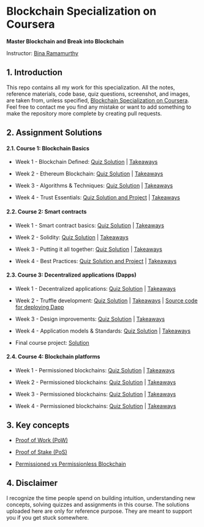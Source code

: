 # Blockchain Specialization on Coursera 

**Master Blockchain and Break into Blockchain**

Instructor: [Bina Ramamurthy](https://www.coursera.org/instructor/~5767003)

## 1. Introduction

This repo contains all my work for this specialization. All the notes, reference materials, code base, quiz questions, screenshot, and images, are taken from, unless specified, [Blockchain Specialization on Coursera](https://www.coursera.org/specializations/blockchain#about). Feel free to contact me you find any mistake or want to add something to make the repository more complete by creating pull requests. 

## 2. Assignment Solutions

#### 2.1. Course 1: Blockchain Basics 
- Week 1 - Blockchain Defined: [Quiz Solution](https://github.com/linhnt31/Blockchain_Specialization_Coursera/tree/master/Course_1_Blockchain_basics/Week_1/Assignments) | [Takeaways](https://github.com/linhnt31/Blockchain_Specialization_Coursera/tree/master/Course_1_Blockchain_basics/Week_1)

- Week 2 - Ethereum Blockchain: [Quiz Solution](https://github.com/linhnt31/Blockchain_Specialization_Coursera/tree/master/Course_1_Blockchain_basics/Week_2/Assignments) | [Takeaways](https://github.com/linhnt31/Blockchain_Specialization_Coursera/tree/master/Course_1_Blockchain_basics/Week_2)

- Week 3 - Algorithms & Techniques: [Quiz Solution](https://github.com/linhnt31/Blockchain_Specialization_Coursera/tree/master/Course_1_Blockchain_basics/Week_3/Assignments) | [Takeaways](https://github.com/linhnt31/Blockchain_Specialization_Coursera/tree/master/Course_1_Blockchain_basics/Week_3)

- Week 4 - Trust Essentials: [Quiz Solution and Project](https://github.com/linhnt31/Blockchain_Specialization_Coursera/tree/master/Course_1_Blockchain_basics/Week_4/Assignments) | [Takeaways](https://github.com/linhnt31/Blockchain_Specialization_Coursera/tree/master/Course_1_Blockchain_basics/Week_4)

#### 2.2. Course 2: Smart contracts

- Week 1 - Smart contract basics: [Quiz Solution](https://github.com/linhnt31/Blockchain_Specialization_Coursera/tree/master/Course_2_Smart_contracts/Week_1/Assignments) | [Takeaways](https://github.com/linhnt31/Blockchain_Specialization_Coursera/tree/master/Course_2_Smart_contracts/Week_1)

- Week 2 - Solidity: [Quiz Solution](https://github.com/linhnt31/Blockchain_Specialization_Coursera/tree/master/Course_2_Smart_contracts/Week_2/Assignments) | [Takeaways](https://github.com/linhnt31/Blockchain_Specialization_Coursera/tree/master/Course_2_Smart_contracts/Week_2)

- Week 3 - Putting it all together: [Quiz Solution](https://github.com/linhnt31/Blockchain_Specialization_Coursera/tree/master/Course_2_Smart_contracts/Week_3/Assignments) | [Takeaways](https://github.com/linhnt31/Blockchain_Specialization_Coursera/tree/master/Course_2_Smart_contracts/Week_3)

- Week 4 - Best Practices: [Quiz Solution and Project](https://github.com/linhnt31/Blockchain_Specialization_Coursera/tree/master/Course_2_Smart_contracts/Week_4/Assignments) | [Takeaways](https://github.com/linhnt31/Blockchain_Specialization_Coursera/tree/master/Course_2_Smart_contracts/Week_4)

#### 2.3. Course 3: Decentralized applications (Dapps)

- Week 1 - Decentralized applications: [Quiz Solution](https://github.com/linhnt31/Blockchain_Specialization_Coursera/tree/master/Course_3_Decentralized_applications/Week_1/Assignments) | [Takeaways](https://github.com/linhnt31/Blockchain_Specialization_Coursera/tree/master/Course_3_Decentralized_applications/Week_1) 

- Week 2 - Truffle development: [Quiz Solution](https://github.com/linhnt31/Blockchain_Specialization_Coursera/tree/master/Course_3_Decentralized_applications/Week_2/Assignments) | [Takeaways](https://github.com/linhnt31/Blockchain_Specialization_Coursera/tree/master/Course_3_Decentralized_applications/Week_2) | [Source code for deploying Dapp](https://github.com/linhnt31/Blockchain_Specialization_Coursera/tree/master/Course_3_Decentralized_applications/Week_2/src/ballotProject)

- Week 3 - Design improvements: [Quiz Solution](https://github.com/linhnt31/Blockchain_Specialization_Coursera/tree/master/Course_3_Decentralized_applications/Week_3/Assignments) | [Takeaways](https://github.com/linhnt31/Blockchain_Specialization_Coursera/tree/master/Course_3_Decentralized_applications/Week_3)

- Week 4 - Application models & Standards: [Quiz Solution](https://github.com/linhnt31/Blockchain_Specialization_Coursera/tree/master/Course_3_Decentralized_applications/Week_4/Assignments) | [Takeaways](https://github.com/linhnt31/Blockchain_Specialization_Coursera/tree/master/Course_3_Decentralized_applications/Week_4)

- Final course project: [Solution](https://github.com/linhnt31/Blockchain_Specialization_Coursera/tree/master/Coursera_3_Decentralized_applications/FinalCourseProject)

#### 2.4. Course 4: Blockchain platforms

- Week 1 - Permissioned blockchains: [Quiz Solution](https://github.com/linhnt31/Blockchain_Specialization_Coursera/tree/master/Course_4_Blockchain_platforms/Week_1/Assignments) | [Takeaways](https://github.com/linhnt31/Blockchain_Specialization_Coursera/blob/master/Course_4_Blockchain_platforms/Week_1) 

- Week 2 - Permissioned blockchains: [Quiz Solution](https://github.com/linhnt31/Blockchain_Specialization_Coursera/tree/master/Course_4_Blockchain_platforms/Week_2/Assignments) | [Takeaways](https://github.com/linhnt31/Blockchain_Specialization_Coursera/blob/master/Course_4_Blockchain_platforms/Week_2) 

- Week 3 - Permissioned blockchains: [Quiz Solution](https://github.com/linhnt31/Blockchain_Specialization_Coursera/tree/master/Course_4_Blockchain_platforms/Week_3/Assignments) | [Takeaways](https://github.com/linhnt31/Blockchain_Specialization_Coursera/blob/master/Course_4_Blockchain_platforms/Week_3) 

- Week 4 - Permissioned blockchains: [Quiz Solution](https://github.com/linhnt31/Blockchain_Specialization_Coursera/tree/master/Course_4_Blockchain_platforms/Week_4/Assignments) | [Takeaways](https://github.com/linhnt31/Blockchain_Specialization_Coursera/blob/master/Course_4_Blockchain_platforms/Week_4) 

## 3. Key concepts 

- [Proof of Work (PoW)](https://github.com/linhnt31/Blockchain_Specialization_Coursera/tree/master/Consensus_Mechanisms#2-proof-of-work-determining-majority-power-2-3)

- [Proof of Stake (PoS)](https://ethereum.org/en/developers/docs/consensus-mechanisms/pos/)

- [Permissioned vs Permissionless Blockchain](https://github.com/linhnt31/Blockchain_Specialization_Coursera/blob/master/Concepts_and_Exploration/Permissioned_and_Permissionless.md)

## 4. Disclaimer

I recognize the time people spend on building intuition, understanding new concepts, solving quizzes and assignments in this course. The solutions uploaded here are only for reference purpose. They are meant to support you if you get stuck somewhere. 

